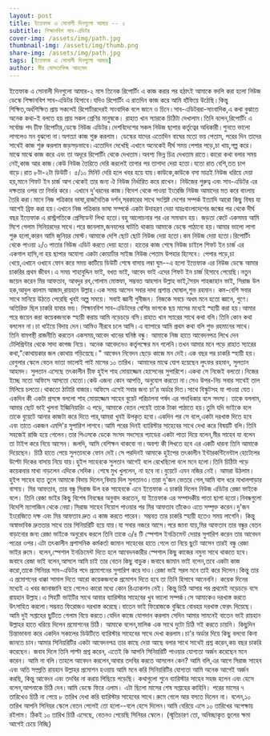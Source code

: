 ```yaml
---
layout: post
title: ইত্তেফাক এ সোনালী দিনগুলো আমার -- ২
subtitle: শিক্ষানবিশ সাব-এডিটর
cover-img: /assets/img/path.jpg
thumbnail-img: /assets/img/thumb.png
share-img: /assets/img/path.jpg
tags: [ইত্তেফাক এ সোনালী দিনগুলো আমার]
author: মীর মোসতাফিজ আহমেদ
---
```


ইত্তেফাক এ সোনালী দিনগুলো আমার-২
মাস তিনেক রিপোর্টিং এ কাজ করার পর হঠাৎই আমাকে বদলি করা হলো নিউজ ডেস্কে শিক্ষানবিশ সাব-এডিটর হিসাবে।যদিও রিপোর্টিং এ রাতদিন কাজ করে আমি হাঁফিয়ে উঠেছি।কিন্তু  শিক্ষিত,অর্ধশিক্ষিত প্রায় সকলেই রিপোর্টারদেরই সাংবাদিক বলে জানে ও চিনে।সাব-এডিটররা-সাংবাদিক,এ কথা বুঝাতে অনেক কথা-ই বলতে হয় প্রায় সকল শ্রেণির মানুষকে। 
রাহাত খান স্যারকে চিঠিটা দেখালাম।তিনি বলেন,রিপোর্টিং এ সর্বোচ্চ পদ চীফ রিপোর্টার,ডেস্কে নিউজ এডিটর।দেশবিদেশের সকল নিউজ ছাপার কর্তৃত্বের অধিকারী।শুনতে ভালো লাগলেও মন বুঝলো না।অগত্যা কাজ শুরু করলাম। ডেস্কের যাদের এতোদিন বাঘের মতো ভয় পেতাম, পরের দিন তাদের সাথেই কাজ শুরু করলাম জড়সড়ভাবে।এতোদিন দেখেছি এখানে অনেকেই দীর্ঘ সময় পেপার পড়ে,চা খায়,গল্প করে।মাঝে মাঝে কাজ করে এবং তা অদূরে রিপোর্টিং থেকে দেখতাম।অবশ্য ভিন্ন চিত্র দেখতাম রাতে।কারো কথা বলার সময় নেই,কাজ আর কাজ।কেউ নিউজ তৈরিতে দেরি করলেই  তাগার পর তাগাদা দেয়া হতো।যতো রাত বেশি,তত চাপ বাড়ে।রাত ৮টা-২টা ডিউটি। ৫/১০ মিনিট দেরি হলে খবর হয়ে যায়।কাউকে,কাউকে বসা মাত্রই নিউজ ধরিয়ে দেয়া হয়,মানে শিফট ইন চার্জ আগ থেকেই তার জন্য ঐ নিউজ নির্ধারিত করে রাখেন। নিউজের গুরুত্ব এবং সাব-এডিটর এর দক্ষতার ওপর তা নির্ভর করে। এখানে দু'ধরনের কাজ।বিদেশ থেকে পাওয়া ইংরেজি নিউজ আমাদের মত করে বাংলায় তৈরি করা।মানে নিজ পত্রিকার ভাষা,রাজনৈতিক দর্শন,সরকারের সাথে সংশ্লিষ্ট দেশের সম্পর্ক ইত্যাদি আরো কিছু বিষয় যা আগেই ব্রিফ করা হয়।এখানে নিজ পত্রিকার ভাষা সম্পর্কে একটা উদাহরণ দেয়া যায়ঃবাংলাদেশের জন্মের পর থেকে দীর্ঘ বছর ইত্তেফাক এ রাস্ট্রপতিকে প্রেসিডেন্ট লিখা হতো।বহু আলোচনার পর এর সমাধান হয়।
জড়তা কেটে একসময় আমি মিশে গেলাম সিনিয়রদের সাথে।পরে জানলাম,জনবলের ঘাটতি থাকায় আমাকে ডেস্কে পাঠানো হয়।আমার ভালো লাগা শুরু হলো,কারন আমি জুনিয়র মোস্ট।আমাকে দেশি ছোট ছোট নিউজ দেয়া হতো।কম নিউজ দেয়া হতো।রিপোর্টিং থেকে পাওয়া ২/৩ পাতার নিউজ এডিট করতে দেয়া হতো। হাতের কাজ শেষে নিউজ চাইলে শিফট ইন চার্জ এর একগাল হাসি,না হয় ছাপার  অযোগ্য একটা কোয়ার্টার সাইজ নিউজ পেতাম উপহার হিসেবে। পেপার পড়ে,চা খেয়ে,এখানে ওখানে ফোন করে সময় কাটিয়ে ডিউটি শেষে বাসায় লম্বা ঘুম--এ হলো ইত্তেফাক এর নিউজ ডেস্কে আমার চাকরির প্রথম জীবন।এ সময় শাহাবুদ্দিন ভাই, বখত ভাই, আবেদ ভাই এদের শিফট ইন চার্জ হিসাবে পেয়েছি।নতুন জয়েন করেন মির আফতাব, আবদুর রব,গোলাম মোস্তফা, সম্ভবত আহসান উল্লাহ ভাই,সৈয়দ শাহজাহান ভাই,  সিরাজ উল হক,আবুল কালাম আজাদ,রায়হান উল্লাহ।এক সময় আসেন সবার দাদা প্রশান্ত ঘোষাল,শুভ রহমান। কম-বেশি সবার সাথে মানিয়ে উঠতে পেরেছি খুবই অল্প সময়ে। সবাই জ্ঞানী গুনীজন। নিজকে সবচে অধম মনে হতো জ্ঞানে, গুণে।অতিরিক্ত ছিল চাকরি যাবার ভয়।
শিক্ষানবিশ সাব-এডিটদের বেশির ভাগকে ছয় মাসের মধ্যেই স্হায়ী করা হয়।আমার পরে জয়েন করা কয়েকজনকে স্হায়ী করায় আমি নড়েচড়ে বসি।রাহাত খান স্যারের সাথে কথা বলি।তিনি কোন কথা বললেন না।চা খাইয়ে বিদায় দেন।আমিও নীরবে চলে আসি।এ ব্যাপারে আমি প্রথম কথা বলি শুভ রহমানের সাথে। তিনি  বামপন্থী রাজনীতি করতেন একসময়,আবেদ খানের ঘনিষ্ঠ বন্ধু। আমাকে নিজ হাতে আবেদনপত্র লিখে দেন টেলিপ্রিন্টার থেকে সাদা কাগজ নিয়ে। অনেক আবেদনেও কর্তৃপক্ষের মন গলেনি।তখন আমার মনে পড়ে রাহাত স্যারের কথা,"কোথায়কার জল কোথায় গড়িয়েছে।" আবেদন নিবেদন ছেড়ে কাজে মন দেই।এক বছর পর চাকরি স্হায়ী হয়।রেগুলার স্কেলে বেতন ভাতা ভালোই পাই মাসের ১০ তারিখ। 
আমাদের মাঝে যোগ হয়েছেন লুৎফর রহমান, সুলতান আহমদ। সুলতান এসেছে তৎকালীন চীফ হুইপ শাহ মোয়াজ্জেম হোসেনের সুপারিশে।একথা সে নিজেই বলতো।নিজের ইচ্ছে মতো অফিসে আসতো যেতো।কেউ এজন্য কোন আপত্তি, অনুযোগ করতো না।সেও উপর-নিচ সবার সাথেই তাল মিলিয়ে চলতো।থাকতো ঠাটারি বাজার।অফিসে এসেই সবার জন্য চা'র অর্ডার দিত।সাথে বিস্কুটসহ যা পাওয়া যেত।
একদিন কী একটা প্রসঙ্গে বললো শাহ মোয়াজ্জেম সাহেব বুয়েট পরিচালনা পর্ষদ এর পদাধিকার বলে সদস্য।  তাকে বললাম, আমার ছোট ভাই খুলনা ইজ্ঞিনিয়ারিং এ পড়ে, আমাকে বেতন পেয়েই তাকে টাকা পাঠাতে হয়।তুমি যদি ভাইকে বলে তাকে বুয়েটে আনার কাজটা করে দিতে পার,আমরা খুবই উপকৃত হবো।একদিন পর সে বলে,একটা দরখাস্ত দিতে হবে এবং তাতে একজন এমপি'র সুপারিশ লাগবে।আমি পরের দিনই ব্যারিস্টার সাহেবের সাথে দেখা করে বিষয়টি বলি।তিনি সহজেই রাজি হয়ে গেলেন।তার পিএসকে ডেকে সংসদ সদস্যের প্যাডের একটা পাতা দিয়ে বলেন,মীর সাহেব যা বলেন তা টাইপ করে নিয়ে আসেন। জলদি, আমি বেশিক্ষন থাকবো না।অবশ্য  কী লিখতে হবে এর একটি ধারনা তিনি আমাকে দিয়েছেন। চিঠি হাতে পেয়ে সুলতানকে ফোন দেই।সে পরদিনই আমাকে হুইপের তৎকালীন ইন্টারকন্টিনেন্টাল হোটেলের উল্টো দিকের বাসায় নিয়ে  যায়।হুইপ সাহেবকে সুলতান আগেই বলে রেখেছিলো বলে মনে হলো।তিনি চিঠিটা পড়ে কয়েকবার মাথা নাড়লেন এদিকে সেদিক। শেষে মুখ খুললেন, না হবে না।বুয়েটে এমন নজির নেই। আমরা উঠলাম।হুইপ  সাহেব হাত তুলে আমাকে বিদায় দিলেন,বিদায় দিল সুলতানও।তারা দু'জন ভেতরে গেল,আমি বাস ধরে নাখালপাড়ার বাসায়।
মির আফতাব, তার বন্ধু সিরাজ উল হক সাহেবকে এনে ইত্তেফাক এ চাকরি দিলেন নিউজ এডিটর রেজা ভাইকে বলে। তিনি রেজা ভাইর কিছু  বিশেষ নিবন্ধের অনুবাদ করতেন, যা ইত্তেফাক এর সম্পাদকীয় পাতা ছাপা হতো।নিবন্ধগুলো বিদেশি ম্যাগাজিন থেকে নেয়া।সিরাজ সাহেব নিয়োগ পাওয়ার পর মির আফতাব তাঁকেও এতে সম্পৃক্ত করেন।দু'জন ইংরেজিতে দক্ষ এবং মির আফতাব দ্রুত এ কাজ করতে পারেন। সম্ভবত তার চাকরি স্হায়ী হতেও সময় লাগেনি। 
কিন্তু অস্বাভাবিক দ্রুততার সাথে তার সিনিয়রিটি হয়ে যায়।যা সবার নজরে আসে।পরে জানা যায়,মির আফতাব তার বন্ধুর বেতন বাড়ানোর জন্য  রেজা ভাইকে অনুরোধ করলে তিনি তাকে ৩/৪ টি স্পেশাল ইনক্রিমেন্ট  দেয়ার সুপারিশ করেন তার আবেদন পত্রের ওপর।এটা তৎকালীন প্রশাসনিক কর্মকর্তা জামান সাহেবের হাতে গেলে তা নিয়ে ছুটে আসেন তারই বন্ধু রেজা ভাইর রুমে। 
বলেন,স্পেশাল ইনক্রিমেন্ট দিতে হলে আবেদনকারীর স্পেশাল কিছু কাজের নমুনা সাথে থাকতে হবে।জবাবে  রেজা ভাই বলেন,আসলে আমি চাই তার বেতন কিছু বাড়ুক।জবাবে জামান ভাই বলেন,তবে একটা কাজ করো,তাকে সিনিয়র সাব-এডিটর পদে প্রমোশনের সুপারিশ করে দাও।রেজা ভাই সরল মনে তাই করে দিলেন।কিন্তু তার এ প্রমোশনের ধাক্কা সামাল দিতে আরো কয়েকজনকে প্রমোশন দিতে হবে তা তিনি 
হিসাবে আনেননি। 
কয়েক দিনের মধ্যেই এ খবর জানাজানি হয়ে গেলেও কারো মধ্যে কোন রিএ্যাকশন নেই। কিন্তু চিঠি আসার পর প্রথমেই নড়েচড়ে বসে রায়হান উল্লাহ।এ সিহটি ভাইটির সাথে আবার ব্যারিস্টার সাহেবের খুব ভালো সম্পর্ক।সে আমাকেও দরখাস্ত করতে উৎসাহিত করলো।সম্ভবত ফিরোজও দরখাস্ত করেছে।বাতেন ভাই ফিরোজকে বুঝিয়ে  বোধহয় দরখাস্ত ফেরৎ দিয়েছে।
আমি দুই সপ্তাহের ছুটিতে গেলাম বিয়ে করতে।যেদিন কাজে যোগদান করলাম সেদিন আমার সামনেই বাতেন ভাই রায়হান উল্লাহর হাতে ধরিয়ে দিলেন প্রমোশনের চিঠি। আমাকে বলেন,মালিক এক সাথে দুটো চিঠি সই করতে চায়নি। 
কিছুদিন চিন্তাভাবনা করে একদিন সকালের ডিউটিতে ব্যারিস্টার সাহেবের সাথে  দেখা করলাম।চা'র অর্ডার দিয়ে কিছু বলবো কিনা জানতে চান।আমার সিনিয়রিটির একটা আবেদনপত্র তার কাছে দেয়া আছে বলার সাথে সাথেই প্রশ্ন করেন,কয় বছর চাকরি করেছেন। জবাব দিলে তিনি পাল্টা প্রশ্ন করেন, এতেই কি আপনি সিনিয়রিটি পাওয়ার যোগ্যতা অর্জন করেছেন মনে করেন। আমি  না বলি।তাহলে আবেদন করলেন,আবার তদবির করতে আসলেন কেন?
আমি বলি,এর আগে সিরাজ সাহেব এবং অতি সম্প্রতি রায়হান উল্লাহর প্রমোশন হওয়ায় আমি মনে করি সিনিয়রিটির যোগ্যতা আমি অনেক আগেই অর্জন করছি, কিন্তু আবেদন এবং তদবির না করায় পিছিয়ে পড়েছি।
কথাগুলো শুনে ব্যারিস্টার সাহেব সহজ হলেন এবং হেসে বলেন,আপনাকে চিঠি দেব।আমি ডেস্কে ফিরে এলাম।
এটা ছিলো মাসের শেষ সপ্তাহের কাহিনি। পরের মাসের 
৭ তারিখেও চিঠি না পেয়ে ৮ তারিখ দেখা করি ব্যারিস্টার সাহেবের সাথে।রুমে গেলে আর বসতে দিলেন না। বলেন,১০ তারিখ আপনি সিনিয়র স্কেলে বেতন পেলেই তো হলো--বলে হেসে দিলেন।আমি বেরিয়ে এসে ১০ তারিখের অপেক্ষায় রইলাম। ঠিকই ১০ তারিখ চিঠি এসেছে, বেতনও পেয়েছি সিনিয়র স্কেলে।
(স্মৃতিচারণ তো, অনিচ্ছাকৃত ভুলের ক্ষমা আগেই চেয়ে নিচ্ছি)
